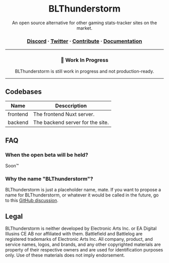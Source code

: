 <div> <h1 align="center">
  BLThunderstorm
</h1>
  
  <p align=center>An open source alternative for other gaming stats-tracker sites on the market.</p>
  <h3 align="center">
  <a href="https://discord.gg/nTd6jMrF">Discord</a> · <a href="https://twitter.com/BLThunderstorm">Twitter</a>  · 
  <a href="./CONTRIBUTING.md">Contribute</a> · <a href="./docs">Documentation</a>
  </h3>
  </div>
  
  ---
  
  <div>
  <h3 align=center>🚧 Work In Progress</h3>
  <p align="center">BLThunderstorm is still work in progress and not production-ready.</p>

</div>

---

## Codebases

| Name     | Desccription                     |
| -------- | -------------------------------- |
| frontend | The frontend Nuxt server.        |
| backend  | The backend server for the site. |

<!-- | frontend-shared | Shared Vue components to be used by BLThunderstorm-related frontend apps. | -->

## FAQ
### When the open beta will be held?
Soon™️

### Why the name "BLThunderstorm"?
BLThunderstorm is just a placeholder name, mate. If you want to propose a name for BLThunderstorm, or whatever it would be called in the future, go to this [GitHub discussion](https://github.com/BLThunderstorm/BLThunderstorm/discussions/53).

## Legal
BLThunderstorm is neither developed by Electronic Arts Inc. or EA Digital Illusins CE AB nor affiliated with them. Battlefield and Battlelog are registered trademarks of Electronic Arts Inc. All company, product, and service names, logos, and brands, and any other copyrighted materials are property of their respective owners and are used for identification purposes only. Use of these materials does not imply endorsement.

